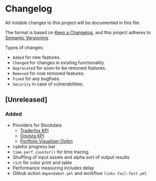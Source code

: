 Changelog
===

All notable changes to this project will be documented in this file.

The format is based on [Keep a Changelog](https://keepachangelog.com/en/1.0.0/),
and this project adheres to [Semantic Versioning](https://semver.org/spec/v2.0.0.html).

Types of changes:

- `Added` for new features.
- `Changed` for changes in existing functionality.
- `Deprecated` for soon-to-be removed features.
- `Removed` for now removed features.
- `Fixed` for any bugfixes.
- `Security` in case of vulnerabilities.

[Unreleased]
---

### Added

- Providers for Stockdata
  - [Traderfox KPI](https://aktie.traderfox.com)
  - [Onvista KPI](https://onvista.de)
  - [Portfolio Visualizer Optim](https://www.portfoliovisualizer.com/optimize-portfolio)
- `tqdm`for progress bar
- `time.perf_counter()` for time tracing
- Shuffling of input assets and alpha sort of output results
- `rich` for color print and table
- Performance measuring includes delay
- Github action `dependabot.yml` and workflow `links-fail-fast.yml`
